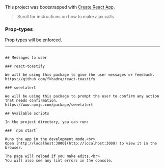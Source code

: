 This project was bootstrapped with [Create React App](https://github.com/facebook/create-react-app).

> Scroll for instructions on how to make ajax calls

### Prop-types

Prop types will be enforced.

---


````

## Messages to user

### react-toastify

We will be using this package to give the user messages or feedback.
https://github.com/fkhadra/react-toastify

### sweetalert

We will be using this package to prompt the user to confirm any action that needs confirmation.
https://www.npmjs.com/package/sweetalert

## Available Scripts

In the project directory, you can run:

### `npm start`

Runs the app in the development mode.<br>
Open [http://localhost:3000](http://localhost:3000) to view it in the browser.

The page will reload if you make edits.<br>
You will also see any lint errors in the console.
